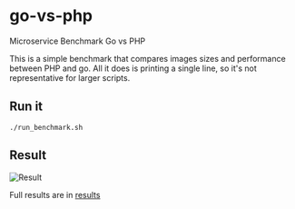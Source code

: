 # go-vs-php
Microservice Benchmark Go vs PHP

This is a simple benchmark that compares images sizes and performance between PHP and go. All it does is printing a single line, so it's not representative for larger scripts. 

## Run it

`./run_benchmark.sh`

## Result

![Result](https://cdn.rawgit.com/moee/go-vs-php/master/results/result.svg)

Full results are in [results](https://github.com/moee/go-vs-php/master/results/)

